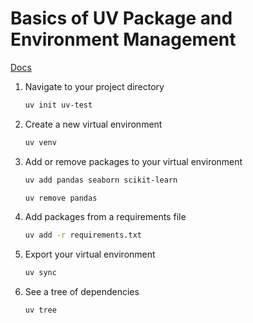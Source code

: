# Basics of UV Package and Environment Management

[Docs](https://docs.astral.sh/uv/getting-started/features/)

1. Navigate to your project directory

   ```bash
   uv init uv-test
   ```

2. Create a new virtual environment

   ```bash
   uv venv
   ```

3. Add or remove packages to your virtual environment

   ```bash
   uv add pandas seaborn scikit-learn

   uv remove pandas
   ```

4. Add packages from a requirements file

   ```bash
   uv add -r requirements.txt
   ```

5. Export your virtual environment

   ```bash
   uv sync
   ```

6. See a tree of dependencies

   ```bash
   uv tree
   ```
